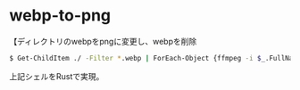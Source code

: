 # webp-to-png
【ディレクトリのwebpをpngに変更し、webpを削除
```sh
$ Get-ChildItem ./ -Filter *.webp | ForEach-Object {ffmpeg -i $_.FullName -vcodec png "$($_.Name).png"; rm "$($_.Name)"}
 ```

 上記シェルをRustで実現。